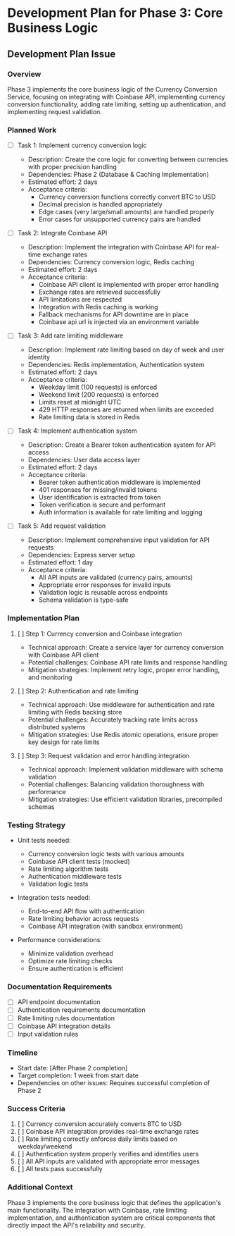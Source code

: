# Development Plan for Phase 3: Core Business Logic

## Development Plan Issue

### Overview

Phase 3 implements the core business logic of the Currency Conversion Service, focusing on integrating with Coinbase API, implementing currency conversion functionality, adding rate limiting, setting up authentication, and implementing request validation.

### Planned Work

- [ ] Task 1: Implement currency conversion logic
  - Description: Create the core logic for converting between currencies with proper precision handling
  - Dependencies: Phase 2 (Database & Caching Implementation)
  - Estimated effort: 2 days
  - Acceptance criteria: 
    - Currency conversion functions correctly convert BTC to USD
    - Decimal precision is handled appropriately
    - Edge cases (very large/small amounts) are handled properly
    - Error cases for unsupported currency pairs are handled

- [ ] Task 2: Integrate Coinbase API
  - Description: Implement the integration with Coinbase API for real-time exchange rates
  - Dependencies: Currency conversion logic, Redis caching
  - Estimated effort: 2 days
  - Acceptance criteria:
    - Coinbase API client is implemented with proper error handling
    - Exchange rates are retrieved successfully
    - API limitations are respected
    - Integration with Redis caching is working
    - Fallback mechanisms for API downtime are in place
    - Coinbase api url is injected via an environment variable

- [ ] Task 3: Add rate limiting middleware
  - Description: Implement rate limiting based on day of week and user identity
  - Dependencies: Redis implementation, Authentication system
  - Estimated effort: 2 days
  - Acceptance criteria:
    - Weekday limit (100 requests) is enforced
    - Weekend limit (200 requests) is enforced
    - Limits reset at midnight UTC
    - 429 HTTP responses are returned when limits are exceeded
    - Rate limiting data is stored in Redis

- [ ] Task 4: Implement authentication system
  - Description: Create a Bearer token authentication system for API access
  - Dependencies: User data access layer
  - Estimated effort: 2 days
  - Acceptance criteria:
    - Bearer token authentication middleware is implemented
    - 401 responses for missing/invalid tokens
    - User identification is extracted from token
    - Token verification is secure and performant
    - Auth information is available for rate limiting and logging

- [ ] Task 5: Add request validation
  - Description: Implement comprehensive input validation for API requests
  - Dependencies: Express server setup
  - Estimated effort: 1 day
  - Acceptance criteria:
    - All API inputs are validated (currency pairs, amounts)
    - Appropriate error responses for invalid inputs
    - Validation logic is reusable across endpoints
    - Schema validation is type-safe

### Implementation Plan

1. [ ] Step 1: Currency conversion and Coinbase integration
   - Technical approach: Create a service layer for currency conversion with Coinbase API client
   - Potential challenges: Coinbase API rate limits and response handling
   - Mitigation strategies: Implement retry logic, proper error handling, and monitoring

2. [ ] Step 2: Authentication and rate limiting
   - Technical approach: Use middleware for authentication and rate limiting with Redis backing store
   - Potential challenges: Accurately tracking rate limits across distributed systems
   - Mitigation strategies: Use Redis atomic operations, ensure proper key design for rate limits

3. [ ] Step 3: Request validation and error handling integration
   - Technical approach: Implement validation middleware with schema validation
   - Potential challenges: Balancing validation thoroughness with performance
   - Mitigation strategies: Use efficient validation libraries, precompiled schemas

### Testing Strategy

- Unit tests needed:
  - Currency conversion logic tests with various amounts
  - Coinbase API client tests (mocked)
  - Rate limiting algorithm tests
  - Authentication middleware tests
  - Validation logic tests

- Integration tests needed:
  - End-to-end API flow with authentication
  - Rate limiting behavior across requests
  - Coinbase API integration (with sandbox environment)

- Performance considerations:
  - Minimize validation overhead
  - Optimize rate limiting checks
  - Ensure authentication is efficient

### Documentation Requirements

- [ ] API endpoint documentation
- [ ] Authentication requirements documentation
- [ ] Rate limiting rules documentation
- [ ] Coinbase API integration details
- [ ] Input validation rules

### Timeline

- Start date: [After Phase 2 completion]
- Target completion: 1 week from start date
- Dependencies on other issues: Requires successful completion of Phase 2

### Success Criteria

1. [ ] Currency conversion accurately converts BTC to USD
2. [ ] Coinbase API integration provides real-time exchange rates
3. [ ] Rate limiting correctly enforces daily limits based on weekday/weekend
4. [ ] Authentication system properly verifies and identifies users
5. [ ] All API inputs are validated with appropriate error messages
6. [ ] All tests pass successfully

### Additional Context

Phase 3 implements the core business logic that defines the application's main functionality. The integration with Coinbase, rate limiting implementation, and authentication system are critical components that directly impact the API's reliability and security.